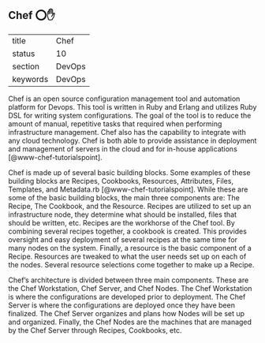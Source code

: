 ## Chef :o::hand:


|          |          |
| -------- | -------- |
| title    | Chef     | 
| status   | 10       |
| section  | DevOps   |
| keywords | DevOps   |



Chef is an open source configuration management tool and automation platform for Devops.  This tool is written in Ruby and Erlang and utilizes Ruby DSL for writing system configurations.  The goal of the tool is to reduce the amount of manual, repetitive tasks that required when performing infrastructure management.  Chef also has the capability to integrate with any cloud technology.  Chef is both able to provide assistance in deployment and management of servers in the cloud and for in-house applications [@www-chef-tutorialspoint].

Chef is made up of several basic building blocks.  Some examples of these building blocks are Recipes, Cookbooks, Resources, Attributes, Files, Templates, and Metadata.rb [@www-chef-tutorialspoint].   While these are some of the basic building blocks, the main three components are: The Recipe, The Cookbook, and the Resource.  Recipes are utilized to set up an infrastructure node, they determine what should be installed, files that should be written, etc.  Recipes are the workhorse of the Chef tool.  By combining several recipes together, a cookbook is created.  This provides oversight and easy deployment of several recipes at the same time for many nodes on the system.  Finally, a resource is the basic component of a Recipe.  Resources are tweaked to what the user needs set up on each of the nodes.  Several resource selections come together to make up a Recipe.  
  
Chef’s architecture is divided between three main components.  These are the Chef Workstation, Chef Server, and Chef Nodes.  The Chef Workstation is where the configurations are developed prior to deployment.  The Chef Server is where the configurations are deployed once they have been finalized.  The Chef Server organizes and plans how Nodes will be set up and organized.  Finally, the Chef Nodes are the machines that are managed by the Chef Server through Recipes, Cookbooks, etc.
